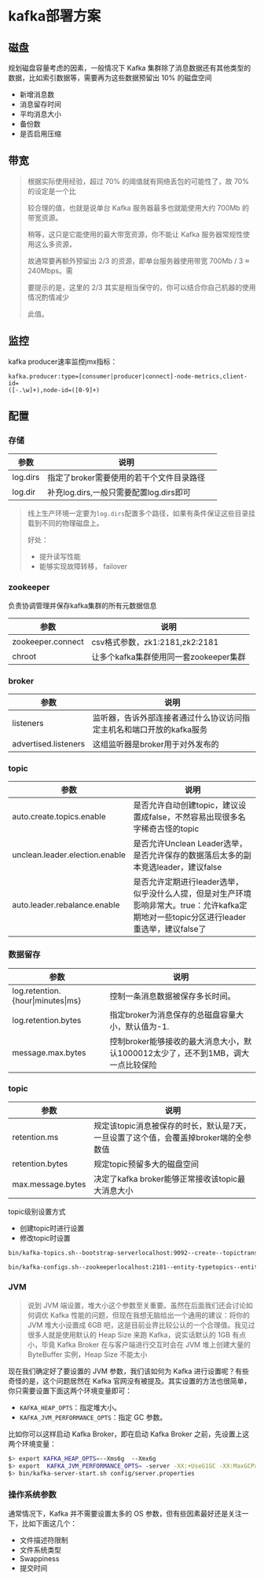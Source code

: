 # kafka部署方案

## 磁盘

规划磁盘容量考虑的因素，一般情况下 Kafka 集群除了消息数据还有其他类型的数据，比如索引数据等，需要再为这些数据预留出 10% 的磁盘空间

- 新增消息数
- 消息留存时间
- 平均消息大小
- 备份数
- 是否启用压缩

## 带宽

> 根据实际使用经验，超过 70% 的阈值就有网络丢包的可能性了，故 70% 的设定是一个比
>
> 较合理的值，也就是说单台 Kafka 服务器最多也就能使用大约 700Mb 的带宽资源。
>
> 稍等，这只是它能使用的最大带宽资源，你不能让 Kafka 服务器常规性使用这么多资源，
>
> 故通常要再额外预留出 2/3 的资源，即单台服务器使用带宽 700Mb / 3 ≈ 240Mbps。需
>
> 要提示的是，这里的 2/3 其实是相当保守的，你可以结合你自己机器的使用情况酌情减少
>
> 此值。



## 监控

kafka producer速率监控jmx指标：

```
kafka.producer:type=[consumer|producer|connect]-node-metrics,client-id=
([-.\w]+),node-id=([0-9]+)
```



## 配置

### 存储

| 参数     | 说明                                     |      |
| -------- | ---------------------------------------- | ---- |
| log.dirs | 指定了broker需要使用的若干个文件目录路径 |      |
| log.dir  | 补充log.dirs,一般只需要配置log.dirs即可  |      |

> 线上生产环境一定要为`log.dirs`配置多个路径，如果有条件保证这些目录挂载到不同的物理磁盘上。
>
> 好处：
>
> - 提升读写性能
> - 能够实现故障转移， failover

### zookeeper

负责协调管理并保存kafka集群的所有元数据信息

| 参数              | 说明                                   |
| ----------------- | -------------------------------------- |
| zookeeper.connect | csv格式参数，zk1:2181,zk2:2181         |
| chroot            | 让多个kafka集群使用同一套zookeeper集群 |

### broker

| 参数                 | 说明                                                         |
| -------------------- | ------------------------------------------------------------ |
| listeners            | 监听器，告诉外部连接者通过什么协议访问指定主机名和端口开放的kafka服务 |
| advertised.listeners | 这组监听器是broker用于对外发布的                             |

### topic

| 参数                           | 说明                                                         |
| ------------------------------ | ------------------------------------------------------------ |
| auto.create.topics.enable      | 是否允许自动创建topic，建议设置成false，不然容易出现很多名字稀奇古怪的topic |
| unclean.leader.election.enable | 是否允许Unclean Leader选举， 是否允许保存的数据落后太多的副本竞选leader，建议false |
| auto.leader.rebalance.enable   | 是否允许定期进行leader选举， 似乎没什么人提，但是对生产环境影响非常大。true：允许kafka定期地对一些topic分区进行leader重选举，建议false了 |

### 数据留存

| 参数                              | 说明                                                         |
| --------------------------------- | ------------------------------------------------------------ |
| log.retention.{hour\|minutes\|ms} | 控制一条消息数据被保存多长时间。                             |
| log.retention.bytes               | 指定broker为消息保存的总磁盘容量大小，默认值为-1.            |
| message.max.bytes                 | 控制broker能够接收的最大消息大小，默认1000012太少了，还不到1MB，调大一点比较保险 |

### topic

| 参数              | 说明                                                         |
| ----------------- | ------------------------------------------------------------ |
| retention.ms      | 规定该topic消息被保存的时长，默认是7天，一旦设置了这个值，会覆盖掉broker端的全参数值 |
| retention.bytes   | 规定topic预留多大的磁盘空间                                  |
| max.message.bytes | 决定了kafka broker能够正常接收该topic最大消息大小            |

topic级别设置方式

- 创建topic时进行设置
- 修改topic时设置

```bash
bin/kafka-topics.sh--bootstrap-serverlocalhost:9092--create--topictransaction--partitions1--replication-factor1--configretention.ms=15552000000--configmax.message.bytes=5242880
```

```bash
bin/kafka-configs.sh--zookeeperlocalhost:2181--entity-typetopics--entity-nametransaction--alter--add-configmax.message.bytes=10485760
```



### JVM

> 说到 JVM 端设置，堆大小这个参数至关重要。虽然在后面我们还会讨论如何调优 Kafka 性能的问题，但现在我想无脑给出一个通用的建议：将你的 JVM 堆大小设置成 6GB 吧，这是目前业界比较公认的一个合理值。我见过很多人就是使用默认的 Heap Size 来跑 Kafka，说实话默认的 1GB 有点小，毕竟 Kafka Broker 在与客户端进行交互时会在 JVM 堆上创建大量的 ByteBuffer 实例，Heap Size 不能太小

现在我们确定好了要设置的 JVM 参数，我们该如何为 Kafka 进行设置呢？有些奇怪的是，这个问题居然在 Kafka 官网没有被提及。其实设置的方法也很简单，你只需要设置下面这两个环境变量即可：

- `KAFKA_HEAP_OPTS`：指定堆大小。
- `KAFKA_JVM_PERFORMANCE_OPTS`：指定 GC 参数。

比如你可以这样启动 Kafka Broker，即在启动 Kafka Broker 之前，先设置上这两个环境变量：

```bash
$> export KAFKA_HEAP_OPTS=--Xms6g  --Xmx6g
$> export  KAFKA_JVM_PERFORMANCE_OPTS= -server -XX:+UseG1GC -XX:MaxGCPauseMillis=20 -XX:InitiatingHeapOccupancyPercent=35 -XX:+ExplicitGCInvokesConcurrent -Djava.awt.headless=true
$> bin/kafka-server-start.sh config/server.properties
```



### 操作系统参数

通常情况下，Kafka 并不需要设置太多的 OS 参数，但有些因素最好还是关注一下，比如下面这几个：

- 文件描述符限制
- 文件系统类型
- Swappiness
- 提交时间

